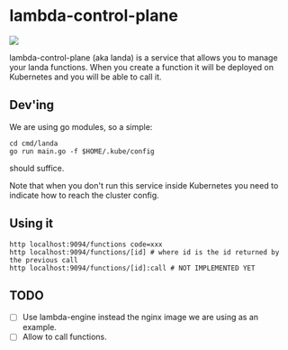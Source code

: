 lambda-control-plane
====================

![](https://estaticos3.larazon.es/documents/10165/0/image_content_low_548139_20130510133304.jpg)

lambda-control-plane (aka landa) is a service that allows you to manage your landa functions. When you create a function it will be deployed on
Kubernetes and you will be able to call it.

Dev'ing
-------

We are using go modules, so a simple:

    cd cmd/landa
    go run main.go -f $HOME/.kube/config

should suffice.

Note that when you don't run this service inside Kubernetes you need to indicate how to reach the cluster config.

Using it
--------

    http localhost:9094/functions code=xxx
    http localhost:9094/functions/[id] # where id is the id returned by the previous call
    http localhost:9094/functions/[id]:call # NOT IMPLEMENTED YET

TODO
----

- [ ] Use lambda-engine instead the nginx image we are using as an example.
- [ ] Allow to call functions.
